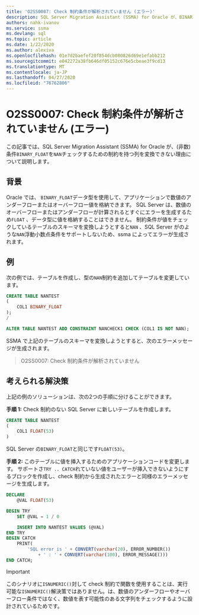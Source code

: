 ```yaml
---
title: 'O2SS0007: Check 制約条件が解析されていません (エラー)'
description: SQL Server Migration Assistant (SSMA) for Oracle が、BINARY_FLOAT 列を、NAN (非数) 条件をチェックするための制約付きで変換できない理由について説明します。
authors: nahk-ivanov
ms.service: ssma
ms.devlang: sql
ms.topic: article
ms.date: 1/22/2020
ms.author: alexiva
ms.openlocfilehash: 01e7d2baefef20f854dcb080826d69e1efabb212
ms.sourcegitcommit: e042272a38fb646df05152c676e5cbeae3f9cd13
ms.translationtype: MT
ms.contentlocale: ja-JP
ms.lasthandoff: 04/27/2020
ms.locfileid: "76762806"
---
```

# <a name="o2ss0007-check-constraint-condition-not-parsed-error"></a>O2SS0007: Check 制約条件が解析されていません (エラー)

この記事では、SQL Server Migration Assistant (SSMA) for Oracle が、(非数) 条件`BINARY_FLOAT`を`NAN`チェックするための制約を持つ列を変換できない理由について説明します。

## <a name="background"></a>背景

Oracle では、 `BINARY_FLOAT`データ型を使用して、アプリケーションで数値のアンダーフローまたはオーバーフロー値を格納できます。 SQL Server は、数値のオーバーフローまたはアンダーフローが計算されるとすぐにエラーを生成するため`FLOAT` 、データ型に値を格納することはできません。 制約条件が値をチェックしているテーブルのスキーマを変換しようとすると`NAN` 、SQL Server がのような`NAN`浮動小数点条件をサポートしないため、ssma によってエラーが生成されます。

## <a name="example"></a>例

次の例では、テーブルを作成し、型の`NAN`制約を追加してテーブルを変更しています。

```sql
CREATE TABLE NANTEST
(
    COL1 BINARY_FLOAT
);
/

ALTER TABLE NANTEST ADD CONSTRAINT NANCHECK1 CHECK (COL1 IS NOT NAN);
```

SSMA で上記のテーブルのスキーマを変換しようとすると、次のエラーメッセージが生成されます。

> O2SS0007: Check 制約条件が解析されていません

## <a name="possible-remedies"></a>考えられる解決策

上記の例のソリューションは、次の2つの手順に分けることができます。

**手順 1:** Check 制約のない SQL Server に新しいテーブルを作成します。

```sql
CREATE TABLE NANTEST
(
    COL1 FLOAT(53)
)
```

SQL Server の`BINARY_FLOAT`と同じです`FLOAT(53)`。

**手順 2:** このテーブルに値を挿入するためのアプリケーションコードを変更します。 サポートさ`TRY .. CATCH`れていない値をユーザーが挿入できないようにするブロックを作成し、check 制約から生成されたエラーと同様のエラーメッセージを生成します。

```sql
DECLARE
    @VAL FLOAT(53)

BEGIN TRY
    SET @VAL = 1 / 0

    INSERT INTO NANTEST VALUES (@VAL)
END TRY
BEGIN CATCH
    PRINT(
        'SQL error is ' + CONVERT(varchar(20), ERROR_NUMBER())
            + ' : ' + CONVERT(varchar(100), ERROR_MESSAGE()))
END CATCH;
```

> [!IMPORTANT]
> このシナリオに`ISNUMERIC()`対して check 制約で関数を使用することは、実行可能な`ISNUMERIC()`解決策ではありません。は、数値のアンダーフローやオーバーフロー条件ではなく、数値を表す可能性のある文字列をチェックするように設計されているためです。
